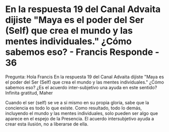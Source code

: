 #  En la respuesta 19 del Canal Advaita dijiste "Maya es el poder del Ser (Self) que crea el mundo y las mentes individuales." ¿Cómo sabemos eso? - Francis Responde - 36

Pregunta: Hola Francis En la respuesta 19 del Canal Advaita dijiste "Maya es el poder del Ser (Self) que crea el mundo y las mentes individuales." ¿Cómo sabemos eso? ¿Es el acuerdo inter-subjetivo una ayuda en este sentido? Infinita gratitud, Maher 

Cuando el ser (self) se ve a si mismo en su propia gloria, sabe que la conciencia es todo lo que existe. Como resultado, todo lo demás, incluyendo el mundo y las mentes individuales, solo pueden ser algo que aparece en el espejo de la Presencia. El acuerdo intersubjetivo ayuda a crear esta ilusión, no a liberarse de ella.

